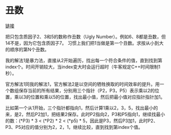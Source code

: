 # 丑数

[链接](https://www.nowcoder.com/practice/6aa9e04fc3794f68acf8778237ba065b?tpId=13&tqId=11186&tPage=2&rp=2&ru=/ta/coding-interviews&qru=/ta/coding-interviews/question-ranking)

把只包含质因子2、3和5的数称作丑数（Ugly Number）。例如6、8都是丑数，但14不是，因为它包含质因子7。 习惯上我们把1当做是第一个丑数。求按从小到大的顺序的第N个丑数。



我的解法1是暴力法，直接从2开始遍历，找出每一个符合条件的值，直到找到第index个。时间开销较大，当index变大时会运行超时（牛客规定C++时间限制1秒）。



官方解法1同我的解法1，官方解法2是以空间的牺牲换取的时间效率的提升。用一个数组保存当前的所有结果，分别用三个指针（P2，P3，P5）表示乘以2的位置，乘以3的位置和乘以5的位置，找出最小值，然后把最小值对应指针指针加1。

比如第一个从1开始，三个指针都指向1，然后计算1乘以2，3，5，找出最小的来，是2，然后P2加1，把结果2保存。此时P2指向2，P3和P5指向1，继续找最小的数：(\*P3)  \* 3 < (\*P2) \* 2 < (\*p5) \* 5，因此是P3，然后P3加1，此时P2、P3、P5对应的值分别为2，2，1，继续比较，直到找到第index个值。